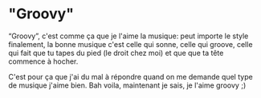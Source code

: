 # "Groovy"

 
“Groovy”, c'est comme ça que je l'aime la musique: peut importe le style
finalement, la bonne musique c'est celle qui sonne, celle qui groove,
celle qui fait que tu tapes du pied (le droit chez moi) et que que ta
tête commence à hocher.

C'est pour ça que j'ai du mal à répondre quand on me demande quel type
de musique j'aime bien. Bah voila, maintenant je sais, je l'aime groovy
;)
